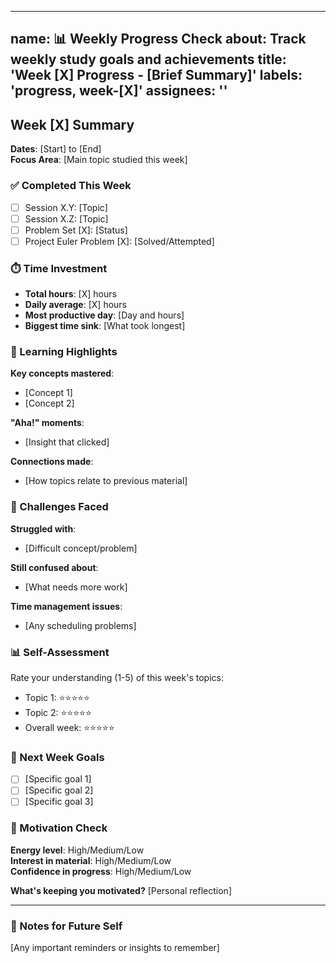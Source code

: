 <!-- .github/ISSUE_TEMPLATE/weekly-progress.md -->
---
name: 📊 Weekly Progress Check
about: Track weekly study goals and achievements
title: 'Week [X] Progress - [Brief Summary]'
labels: 'progress, week-[X]'
assignees: ''
---

## Week [X] Summary
**Dates**: [Start] to [End]  
**Focus Area**: [Main topic studied this week]

### ✅ Completed This Week
- [ ] Session X.Y: [Topic]
- [ ] Session X.Z: [Topic]  
- [ ] Problem Set [X]: [Status]
- [ ] Project Euler Problem [X]: [Solved/Attempted]

### ⏱️ Time Investment
- **Total hours**: [X] hours
- **Daily average**: [X] hours  
- **Most productive day**: [Day and hours]
- **Biggest time sink**: [What took longest]

### 🧠 Learning Highlights
**Key concepts mastered**:
- [Concept 1]
- [Concept 2]

**"Aha!" moments**:
- [Insight that clicked]

**Connections made**:
- [How topics relate to previous material]

### 😤 Challenges Faced
**Struggled with**:
- [Difficult concept/problem]

**Still confused about**:
- [What needs more work]

**Time management issues**:
- [Any scheduling problems]

### 📊 Self-Assessment
Rate your understanding (1-5) of this week's topics:
- Topic 1: ⭐⭐⭐⭐⭐
- Topic 2: ⭐⭐⭐⭐⭐  
- Overall week: ⭐⭐⭐⭐⭐

### 🎯 Next Week Goals
- [ ] [Specific goal 1]
- [ ] [Specific goal 2]
- [ ] [Specific goal 3]

### 💭 Motivation Check
**Energy level**: High/Medium/Low  
**Interest in material**: High/Medium/Low  
**Confidence in progress**: High/Medium/Low

**What's keeping you motivated?**
[Personal reflection]

---

### 📝 Notes for Future Self
[Any important reminders or insights to remember]